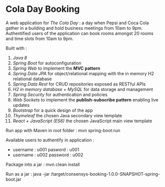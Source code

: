 # Cola Day Booking 

A web application for _The Cola Day_ : a day when Pepsi and Coca Cola gather in a building and hold business meetings from 10am to 9pm.
Authentified users of the application can book rooms amongst 20 rooms and time slots from 10am to 9pm.

Built with :
  1. _Java 8_
  1. _Spring Boot_ for autoconfiguration
  1. _Spring Web_ to implement the **MVC pattern** 
  1. _Spring Data JPA_ for object/relational mapping with the in memory H2 relational database
  1. _Spring Data Rest_ for CRUD repositories exposed as RESTful APIs
  1. _H2 in memory database + MySQL_ for data storage and management
  1. _Spring Security_ for authentication and policies
  1. _Web Sockets_ to implement the **publish-subscribe pattern** enabling live updates
  1. _Bootstrap_ for a quick design of the app
  1. _Thymeleaf_ the chosen Java secondary view template
  1. _React + JavaScript (ES6)_ the chosen JavaScript main view template

Run app with Maven in root folder : mvn spring-boot:run 

Available users to authentify in application : 
  - username : u001 pasword : u001
  - username : u002 password : u002

Package into a jar : mvn clean install 

Run as a jar : java -jar /target/consensys-booking-1.0.0-SNAPSHOT-spring-boot.jar
